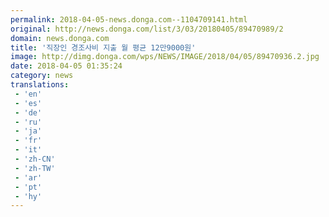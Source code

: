 ```yaml
---
permalink: 2018-04-05-news.donga.com--1104709141.html
original: http://news.donga.com/list/3/03/20180405/89470989/2
domain: news.donga.com
title: '직장인 경조사비 지출 월 평균 12만9000원'
image: http://dimg.donga.com/wps/NEWS/IMAGE/2018/04/05/89470936.2.jpg
date: 2018-04-05 01:35:24
category: news
translations: 
 - 'en'
 - 'es'
 - 'de'
 - 'ru'
 - 'ja'
 - 'fr'
 - 'it'
 - 'zh-CN'
 - 'zh-TW'
 - 'ar'
 - 'pt'
 - 'hy'
---
```


